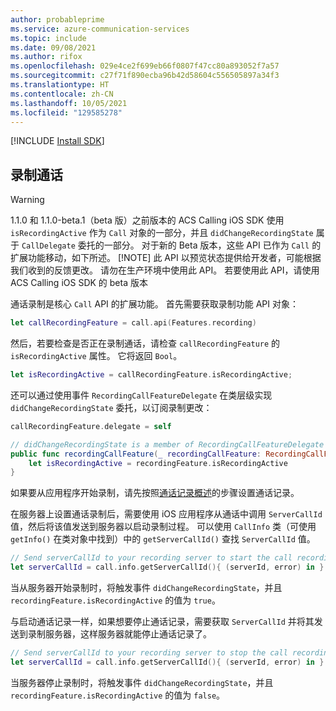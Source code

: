 ```yaml
---
author: probableprime
ms.service: azure-communication-services
ms.topic: include
ms.date: 09/08/2021
ms.author: rifox
ms.openlocfilehash: 029e4ce2f699eb66f0807f47cc80a893052f7a57
ms.sourcegitcommit: c27f71f890ecba96b42d58604c556505897a34f3
ms.translationtype: HT
ms.contentlocale: zh-CN
ms.lasthandoff: 10/05/2021
ms.locfileid: "129585278"
---
```

[!INCLUDE [Install SDK](../install-sdk/install-sdk-ios.md)]

## <a name="record-calls"></a>录制通话
> [!WARNING]
> 1\.1.0 和 1.1.0-beta.1（beta 版）之前版本的 ACS Calling iOS SDK 使用 `isRecordingActive` 作为 `Call` 对象的一部分，并且 `didChangeRecordingState` 属于 `CallDelegate` 委托的一部分。 对于新的 Beta 版本，这些 API 已作为 `Call` 的扩展功能移动，如下所述。
> [!NOTE]
> 此 API 以预览状态提供给开发者，可能根据我们收到的反馈更改。 请勿在生产环境中使用此 API。 若要使用此 API，请使用 ACS Calling iOS SDK 的 beta 版本

通话录制是核心 `Call` API 的扩展功能。 首先需要获取录制功能 API 对象：

```swift
let callRecordingFeature = call.api(Features.recording)
```

然后，若要检查是否正在录制通话，请检查 `callRecordingFeature` 的 `isRecordingActive` 属性。 它将返回 `Bool`。

```swift
let isRecordingActive = callRecordingFeature.isRecordingActive;
```

还可以通过使用事件 `RecordingCallFeatureDelegate` 在类层级实现 `didChangeRecordingState` 委托，以订阅录制更改：

```swift
callRecordingFeature.delegate = self

// didChangeRecordingState is a member of RecordingCallFeatureDelegate
public func recordingCallFeature(_ recordingCallFeature: RecordingCallFeature, didChangeRecordingState args: PropertyChangedEventArgs) {
    let isRecordingActive = recordingFeature.isRecordingActive
}
```

如果要从应用程序开始录制，请先按照[通话记录概述](../../../../concepts/voice-video-calling/call-recording.md)的步骤设置通话记录。

在服务器上设置通话录制后，需要使用 iOS 应用程序从通话中调用 `ServerCallId` 值，然后将该值发送到服务器以启动录制过程。 可以使用 `CallInfo` 类（可使用 `getInfo()` 在类对象中找到）中的 `getServerCallId()` 查找 `ServerCallId` 值。

```swift
// Send serverCallId to your recording server to start the call recording.
let serverCallId = call.info.getServerCallId(){ (serverId, error) in }
```

当从服务器开始录制时，将触发事件 `didChangeRecordingState`，并且 `recordingFeature.isRecordingActive` 的值为 `true`。

与启动通话记录一样，如果想要停止通话记录，需要获取 `ServerCallId` 并将其发送到录制服务器，这样服务器就能停止通话记录了。

```swift
// Send serverCallId to your recording server to stop the call recording.
let serverCallId = call.info.getServerCallId(){ (serverId, error) in }
```

当服务器停止录制时，将触发事件 `didChangeRecordingState`，并且 `recordingFeature.isRecordingActive` 的值为 `false`。
